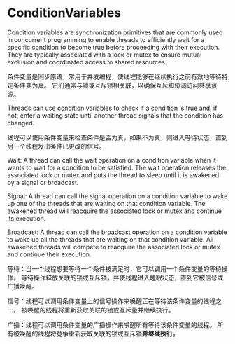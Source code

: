 # ConditionVariables

Condition variables are synchronization primitives that are commonly used in concurrent programming to enable threads to efficiently wait for a specific condition to become true before proceeding with their execution. They are typically associated with a lock or mutex to ensure mutual exclusion and coordinated access to shared resources.

条件变量是同步原语，常用于并发编程，使线程能够在继续执行之前有效地等待特定条件变为真。 它们通常与锁或互斥锁相关联，以确保互斥和协调访问共享资源。

Threads can use condition variables to check if a condition is true and, if not, enter a waiting state until another thread signals that the condition has changed.

线程可以使用条件变量来检查条件是否为真，如果不为真，则进入等待状态，直到另一个线程发出条件已更改的信号。

Wait: A thread can call the wait operation on a condition variable when it wants to wait for a condition to be satisfied. The wait operation releases the associated lock or mutex and puts the thread to sleep until it is awakened by a signal or broadcast.

Signal: A thread can call the signal operation on a condition variable to wake up one of the threads that are waiting on that condition variable. The awakened thread will reacquire the associated lock or mutex and continue its execution.

Broadcast: A thread can call the broadcast operation on a condition variable to wake up all the threads that are waiting on that condition variable. All awakened threads will compete to reacquire the associated lock or mutex and continue their execution.

等待：当一个线程想要等待一个条件被满足时，它可以调用一个条件变量的等待操作。 等待操作释放关联的锁或互斥锁，并使线程进入睡眠状态，直到它被信号或广播唤醒。

信号：线程可以调用条件变量上的信号操作来唤醒正在等待该条件变量的线程之一。 被唤醒的线程将重新获取关联的锁或互斥量并继续执行。

广播：线程可以调用条件变量的广播操作来唤醒所有等待该条件变量的线程。 所有被唤醒的线程将竞争重新获取关联的锁或互斥锁**并继续执行。**